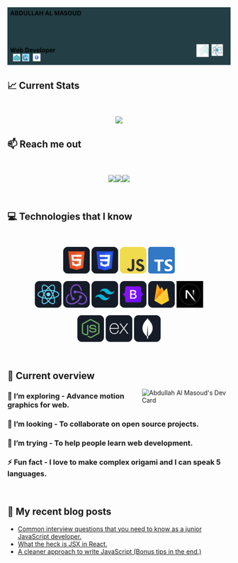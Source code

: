 <a href="https://www.facebook.com/mirhussainmurtaza/">
<img src="https://raw.githubusercontent.com/almasoud49/almasoud49/main/images/developer.png" />


  
</a>

## :chart_with_upwards_trend: Current Stats

<br />
<p align="center">
  <img width="60%" src="https://github-readme-streak-stats.herokuapp.com?user=almasoud49&theme=react&hide_border=true&background=0D1117&stroke=0D1117&fire=FF1CF7&sideLabels=00F0FF&currStreakNum=FF1CF7&ring=FF1CF7&currStreakLabel=FF1CF7&sideNums=00F0FF" />
</p>

## :mailbox: Reach me out

<br />

[<p align="center"><img height="75" src="https://github.com/mir-hussain/mir-hussain/blob/main/images/icons/Linkedin.png">](https://www.linkedin.com/in/mirhussainmurtaza/)[<img height="75" src="https://github.com/mir-hussain/mir-hussain/blob/main/images/icons/Facebook.png">](https://www.facebook.com/mirhussainmurtaza)[<img height="75" src="https://github.com/mir-hussain/mir-hussain/blob/main/images/icons/Twitter.png"> </p>](https://twitter.com/_mir_hussain_)

<br />

## :computer: Technologies that I know

<br>
<p align="center">
<img src="https://github.com/almasoud49/almasoud49/blob/main/images/icons/HTML.png"/>
<img src="https://github.com/almasoud49/almasoud49/blob/main/images/icons/css.png"/>
<img src="https://github.com/almasoud49/almasoud49/blob/main/images/icons/JavaScript.png"/>
<img src="https://github.com/almasoud49/almasoud49/blob/main/images/icons/Typescript.png"/>

</p>
<p align="center">
<img src="https://github.com/almasoud49/almasoud49/blob/main/images/icons/react.png"/>
<img src="https://github.com/almasoud49/almasoud49/blob/main/images/icons/redux.png"/>
<img src="https://github.com/almasoud49/almasoud49/blob/main/images/icons/tailwind.png"/>
<img src="https://github.com/almasoud49/almasoud49/blob/main/images/icons/Bootsrap.png"/>
<img src="https://github.com/almasoud49/almasoud49/blob/main/images/icons/firebase.png"/>
<img src="https://github.com/almasoud49/almasoud49/blob/main/images/icons/nextjs.jpg"/>

</p>
<p align="center">
<img src="https://github.com/almasoud49/almasoud49/blob/main/images/icons/node.png"/>
<img src="https://github.com/almasoud49/almasoud49/blob/main/images/icons/express.png"/>
<img src="https://github.com/almasoud49/almasoud49/blob/main/images/icons/mongo.png"/>
</p><br/>

## :eyes: Current overview

<div align="left">

  <a href="https://app.daily.dev/almasoud"><img  align="right" src="https://api.daily.dev/devcards/v2/cfMcoXav41kSy98bSlQww.png?r=5sz" width="200" alt="Abdullah Al Masoud's Dev Card"/></a>

</div>

 
### 🌱 I’m exploring - Advance motion graphics for web. 
### 👯 I’m looking - To collaborate on open source projects. 
### 🤔 I’m trying - To help people learn web development. 
### ⚡ Fun fact - I love to make complex origami and I can speak 5 languages.


<br />

## :book: My recent blog posts
<!-- BLOG-POST-LIST:START -->
- [Common interview questions that you need to know as a junior JavaScript developer.](https://dev.to/mirhussain/common-interview-questions-that-you-need-to-know-as-a-junior-javascript-developer-29a6)
- [What the heck is JSX in React.](https://dev.to/mirhussain/what-the-heck-is-jsx-in-react-3f0a)
- [A cleaner approach to write JavaScript &lpar;Bonus tips in the end.&rpar;](https://dev.to/mirhussain/a-cleaner-approach-to-write-javascript-bonus-tips-in-the-end-58ng)
<!-- BLOG-POST-LIST:END -->
